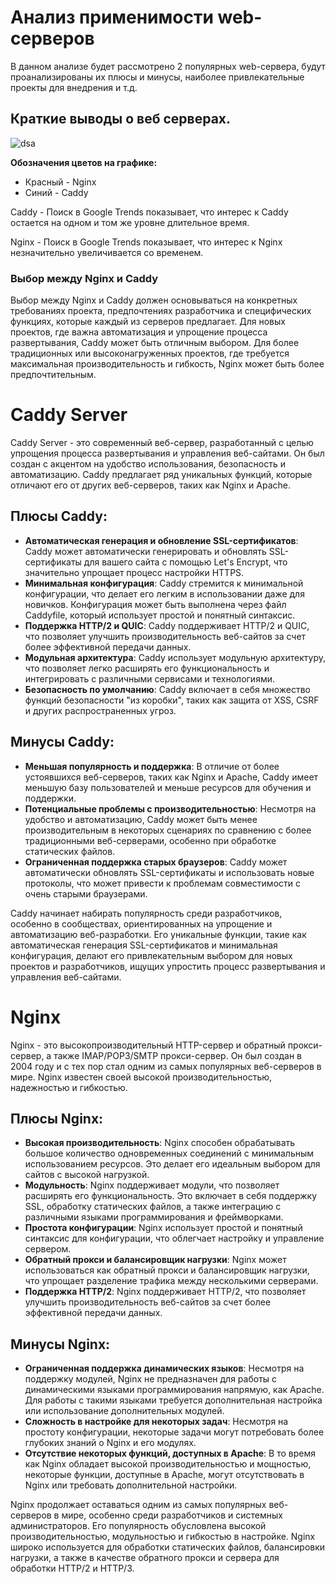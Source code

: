 # Анализ применимости web-серверов

В данном анализе будет рассмотрено 2 популярных web-сервера, будут проанализированы их плюсы и минусы, наиболее привлекательные проекты для внедрения и т.д.

## Краткие выводы о веб серверах.

![dsa](https://sun9-20.userapi.com/impg/-8uHA1_zdiDCIWlucqKfPTJQCqlrX_QqRXNx0w/fUgTCL3X6ag.jpg?size=1406x482&quality=96&sign=cdf77d945b7e50aa6dcf33e084a77b90&type=album)

**Обозначения цветов на графике:**
- Красный - Nginx
- Синий - Caddy

Caddy - Поиск в Google Trends показывает, что интерес к Caddy остается на одном и том же уровне длительное время.

Nginx - Поиск в Google Trends показывает, что интерес к Nginx незначительно увеличивается со временем.

### Выбор между Nginx и Caddy

Выбор между Nginx и Caddy должен основываться на конкретных требованиях проекта, предпочтениях разработчика и специфических функциях, которые каждый из серверов предлагает. Для новых проектов, где важна автоматизация и упрощение процесса развертывания, Caddy может быть отличным выбором. Для более традиционных или высоконагруженных проектов, где требуется максимальная производительность и гибкость, Nginx может быть более предпочтительным.

# Caddy Server

Caddy Server - это современный веб-сервер, разработанный с целью упрощения процесса развертывания и управления веб-сайтами. Он был создан с акцентом на удобство использования, безопасность и автоматизацию. Caddy предлагает ряд уникальных функций, которые отличают его от других веб-серверов, таких как Nginx и Apache.

## Плюсы Caddy:
- **Автоматическая генерация и обновление SSL-сертификатов**: Caddy может автоматически генерировать и обновлять SSL-сертификаты для вашего сайта с помощью Let's Encrypt, что значительно упрощает процесс настройки HTTPS.
- **Минимальная конфигурация**: Caddy стремится к минимальной конфигурации, что делает его легким в использовании даже для новичков. Конфигурация может быть выполнена через файл Caddyfile, который использует простой и понятный синтаксис.
- **Поддержка HTTP/2 и QUIC**: Caddy поддерживает HTTP/2 и QUIC, что позволяет улучшить производительность веб-сайтов за счет более эффективной передачи данных.
- **Модульная архитектура**: Caddy использует модульную архитектуру, что позволяет легко расширять его функциональность и интегрировать с различными сервисами и технологиями.
- **Безопасность по умолчанию**: Caddy включает в себя множество функций безопасности "из коробки", таких как защита от XSS, CSRF и других распространенных угроз.

## Минусы Caddy:
- **Меньшая популярность и поддержка**: В отличие от более устоявшихся веб-серверов, таких как Nginx и Apache, Caddy имеет меньшую базу пользователей и меньше ресурсов для обучения и поддержки.
- **Потенциальные проблемы с производительностью**: Несмотря на удобство и автоматизацию, Caddy может быть менее производительным в некоторых сценариях по сравнению с более традиционными веб-серверами, особенно при обработке статических файлов.
- **Ограниченная поддержка старых браузеров**: Caddy может автоматически обновлять SSL-сертификаты и использовать новые протоколы, что может привести к проблемам совместимости с очень старыми браузерами.

Caddy начинает набирать популярность среди разработчиков, особенно в сообществах, ориентированных на упрощение и автоматизацию веб-разработки. Его уникальные функции, такие как автоматическая генерация SSL-сертификатов и минимальная конфигурация, делают его привлекательным выбором для новых проектов и разработчиков, ищущих упростить процесс развертывания и управления веб-сайтами.

# Nginx

Nginx - это высокопроизводительный HTTP-сервер и обратный прокси-сервер, а также IMAP/POP3/SMTP прокси-сервер. Он был создан в 2004 году и с тех пор стал одним из самых популярных веб-серверов в мире. Nginx известен своей высокой производительностью, надежностью и гибкостью.

## Плюсы Nginx:
- **Высокая производительность**: Nginx способен обрабатывать большое количество одновременных соединений с минимальным использованием ресурсов. Это делает его идеальным выбором для сайтов с высокой нагрузкой.
- **Модульность**: Nginx поддерживает модули, что позволяет расширять его функциональность. Это включает в себя поддержку SSL, обработку статических файлов, а также интеграцию с различными языками программирования и фреймворками.
- **Простота конфигурации**: Nginx использует простой и понятный синтаксис для конфигурации, что облегчает настройку и управление сервером.
- **Обратный прокси и балансировщик нагрузки**: Nginx может использоваться как обратный прокси и балансировщик нагрузки, что упрощает разделение трафика между несколькими серверами.
- **Поддержка HTTP/2**: Nginx поддерживает HTTP/2, что позволяет улучшить производительность веб-сайтов за счет более эффективной передачи данных.

## Минусы Nginx:
- **Ограниченная поддержка динамических языков**: Несмотря на поддержку модулей, Nginx не предназначен для работы с динамическими языками программирования напрямую, как Apache. Для работы с такими языками требуется дополнительная настройка или использование дополнительных модулей.
- **Сложность в настройке для некоторых задач**: Несмотря на простоту конфигурации, некоторые задачи могут потребовать более глубоких знаний о Nginx и его модулях.
- **Отсутствие некоторых функций, доступных в Apache**: В то время как Nginx обладает высокой производительностью и мощностью, некоторые функции, доступные в Apache, могут отсутствовать в Nginx или требовать дополнительной настройки.

Nginx продолжает оставаться одним из самых популярных веб-серверов в мире, особенно среди разработчиков и системных администраторов. Его популярность обусловлена высокой производительностью, модульностью и гибкостью в настройке. Nginx широко используется для обработки статических файлов, балансировки нагрузки, а также в качестве обратного прокси и сервера для обработки HTTP/2 и HTTP/3.

